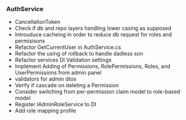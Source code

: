 ### AuthService

- CancellationToken
- Check if db and repo layers handling lower casing as supposed
- Introuduce cacheing in order to reduce db request for roles and permisisons
- Refactor GetCurrentUser in AuthService.cs
- Refactor the using of rollback to handle dadless son
- Refactor services DI Validation settings
- Implement Adding of Permissions, RolePermissions, Roles, and UserPermissions from admin panel
- validators for admin dtos
- Verify if cascade on deleting a Permission
- Consider switching from per-permission claim model to role-based model
- Register IAdminRoleService to DI
- Add role mapping profile
